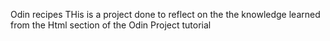Odin recipes
THis is a project done to reflect on the the knowledge learned from the Html section of the Odin Project tutorial